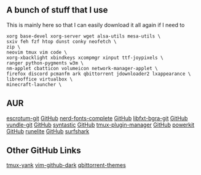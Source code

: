 ## A bunch of stuff that I use
This is mainly here so that I can easily download it all again if I need to
```
xorg base-devel xorg-server wget alsa-utils mesa-utils \
sxiv feh fzf htop dunst conky neofetch \
zip \
neovim tmux vim code \
xorg-xbacklight xbindkeys xcompmgr xinput ttf-joypixels \
ranger python-pygments w3m \
nm-applet cbatticon volumeicon network-manager-applet \
firefox discord pcmanfm ark qbittorrent jdownloader2 lxappearance \ 
libreoffice virtualbox \
minecraft-launcher \ 
```

## AUR

[escrotum-git](https://aur.archlinux.org/escrotum-git.git) [GitHub](https://github.com/Roger/escrotum)
[nerd-fonts-complete](https://aur.archlinux.org/nerd-fonts-complete.git) [GitHub](https://github.com/ryanoasis/nerd-fonts)
[libfxt-bgra-git](https://aur.archlinux.org/libxft-bgra-git.git) [GitHub](https://gitlab.freedesktop.org/xorg/lib/libxft.git)
[vundle-git](https://aur.archlinux.org/vundle-git.git) [GitHub](https://github.com/VundleVim/Vundle.vim)
[syntastic](https://aur.archlinux.org/neovim-syntastic.git) [GitHub](https://github.com/vim-syntastic/syntastic)
[tmux-plugin-manager](https://aur.archlinux.org/tmux-plugin-manager.git) [GitHub](https://github.com/tmux-plugins/tpm)
[powerkit](https://aur.archlinux.org/vundle-git.git) [GitHub](https://github.com/rodlie/powerkit)
[runelite](https://aur.archlinux.org/runelite.git) [GitHub](https://github.com/runelite)
[surfshark](https://aur.archlinux.org/surfshark-vpn.git) 

## Other GitHub Links
[tmux-yank](https://github.com/tmux-plugins/tmux-yank)
[vim-github-dark](https://github.com/vv9k/vim-github-dark)
[qbittorrent-themes](https://github.com/jagannatharjun/qbt-theme)
